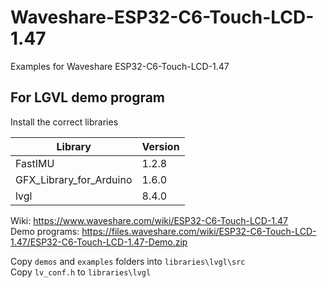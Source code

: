 # Waveshare-ESP32-C6-Touch-LCD-1.47
Examples for Waveshare ESP32-C6-Touch-LCD-1.47

## For LGVL demo program
Install the correct libraries

|  Library                | Version |
|-------------------------|---------|   
| FastIMU                 | 1.2.8   |    
| GFX_Library_for_Arduino	| 1.6.0   |   
| lvgl                   	|	8.4.0   |    


Wiki: https://www.waveshare.com/wiki/ESP32-C6-Touch-LCD-1.47    
Demo programs: https://files.waveshare.com/wiki/ESP32-C6-Touch-LCD-1.47/ESP32-C6-Touch-LCD-1.47-Demo.zip   
 
Copy ```demos``` and ```examples``` folders into ```libraries\lvgl\src```   
Copy ```lv_conf.h``` to ```libraries\lvgl```   
